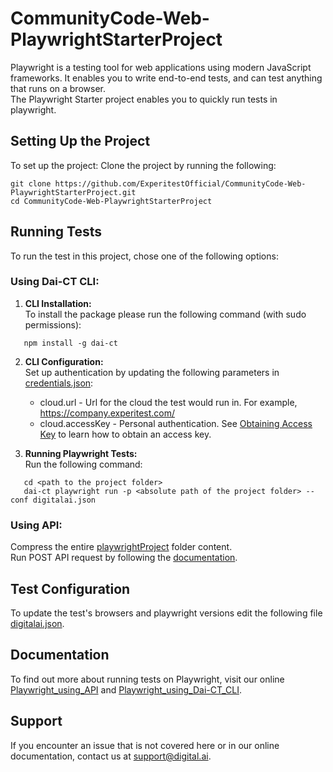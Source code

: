 # CommunityCode-Web-PlaywrightStarterProject
Playwright is a testing tool for web applications using modern JavaScript frameworks. It enables you to write end-to-end tests, and can test anything that runs on a browser.\
The Playwright Starter project enables you to quickly run tests in playwright.

## Setting Up the Project

To set up the project:
Clone the project by running the following:
   ```
   git clone https://github.com/ExperitestOfficial/CommunityCode-Web-PlaywrightStarterProject.git
   cd CommunityCode-Web-PlaywrightStarterProject
   ```

## Running Tests
To run the test in this project, chose one of the following options:

### Using Dai-CT CLI:
1. **CLI Installation:**\
   To install the package please run the following command (with sudo permissions):
 ```
    npm install -g dai-ct
 ```
2. **CLI Configuration:**\
   Set up authentication by updating the following parameters in [credentials.json](playwrightProject/credentials.json):
    * cloud.url - Url for the cloud the test would run in. For example, https://company.experitest.com/
    * cloud.accessKey -  Personal authentication. See [Obtaining Access Key](https://docs.experitest.com/pages/viewpage.action?pageId=52593435) to learn how to obtain an access key.

3. **Running Playwright Tests:**\
   Run the following command:
 ``` 
    cd <path to the project folder>
    dai-ct playwright run -p <absolute path of the project folder> --conf digitalai.json
   ```

### Using API:
Compress the entire [playwrightProject](playwrightProject) folder content.\
Run POST API request by following the [documentation](https://docs.experitest.com/display/TE/Playwright).

## Test Configuration
To update the test's browsers and playwright versions edit the following file [digitalai.json](playwrightProject/digitalai.json).


## Documentation
To find out more about running tests on Playwright, visit our online
[Playwright_using_API](https://docs.experitest.com/display/TE/Playwright) and
[Playwright_using_Dai-CT_CLI](https://docs.experitest.com/pages/viewpage.action?spaceKey=TE&title=Dai-CT+Execution+CLI).

## Support
If you encounter an issue that is not covered here or in our online documentation, contact us at [support@digital.ai](mailto:support@digital.ai).